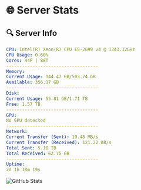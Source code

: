 # 🌐 Server Stats
## 🔍 Server Info
```yaml
CPU: Intel(R) Xeon(R) CPU E5-2699 v4 @ 1343.12GHz
CPU Usage: 0.60%
Cores: 44P | 88T
-----------------------------------
Memory:
Current Usage: 144.47 GB/503.74 GB
Available: 356.17 GB
-----------------------------------
Disk:
Current Usage: 55.81 GB/1.71 TB
Free: 1.57 TB
-----------------------------------
GPU:
No GPU detected
-----------------------------------
Network:
Current Transfer (Sent): 19.48 MB/s
Current Transfer (Received): 121.22 KB/s
Total Sent: 5.18 TB
Total Received: 62.75 GB
-----------------------------------
Uptime:
2d 1h 18m 19s
```
![GitHub Stats](https://img.shields.io/badge/Updated-2025-03-09_22:41:08-blue)